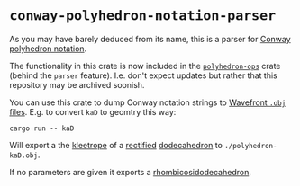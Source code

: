 # `conway-polyhedron-notation-parser`

As you may have barely deduced from its name, this is a parser for
[Conway polyhedron notation](https://en.wikipedia.org/wiki/Conway_polyhedron_notation).

The functionality in this crate is now included in the
[`polyhedron-ops`](https://crates.io/crates/polyhedron-ops) crate (behind the
`parser` feature). I.e. don't expect updates but rather that this repository may be archived soonish.

You can use this crate to dump Conway notation strings to [Wavefront `.obj` files](https://en.wikipedia.org/wiki/Wavefront_.obj_file). E.g. to convert `kaD` to geomtry this way:

```
cargo run -- kaD
```

Will export a the [kleetrope](https://en.wikipedia.org/wiki/Kleetope) of a
[rectified](https://en.wikipedia.org/wiki/Rectification_(geometry))
[dodecahedron](https://en.wikipedia.org/wiki/Dodecahedron) to
`./polyhedron-kaD.obj`.

If no parameters are given it exports a [rhombicosidodecahedron](https://en.wikipedia.org/wiki/Rhombicosidodecahedron).